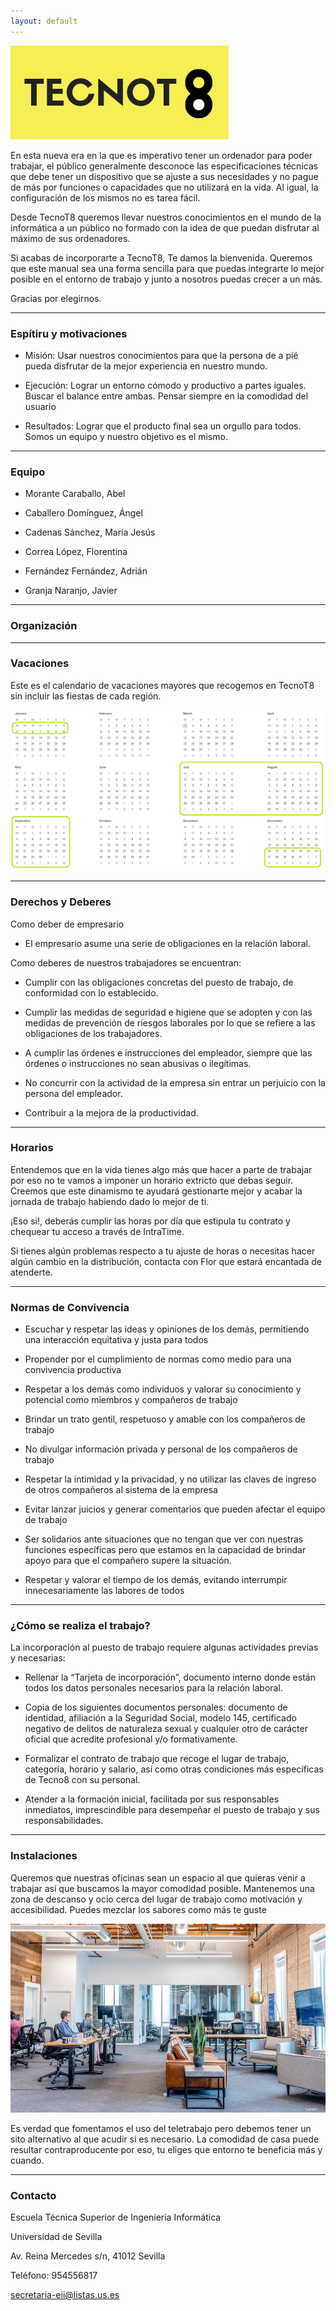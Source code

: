 ```yaml
---
layout: default
---
```


![TecnoT8](/assets/images/frontc.png)

En esta nueva era en la que es imperativo tener un ordenador para poder trabajar, el público generalmente desconoce las especificaciones técnicas que debe tener un dispositivo que se ajuste a sus necesidades y no pague de más por funciones o capacidades que no utilizará en la vida. Al igual, la configuración de los mismos no es tarea fácil.

Desde TecnoT8 queremos llevar nuestros conocimientos en el mundo de la informática a un público no formado con la idea de que puedan disfrutar al máximo de sus ordenadores.

Si acabas de incorporarte a TecnoT8, Te damos la bienvenida. Queremos que este manual sea una forma sencilla para que puedas integrarte lo mejor posible en el entorno de trabajo y junto a nosotros puedas crecer a un más.

Gracias por elegirnos.

***

### Espítiru y motivaciones

*   Misión: Usar nuestros conocimientos para que la persona de a pié pueda disfrutar de la mejor experiencia en nuestro mundo.

*   Ejecución: Lograr un entorno cómodo y productivo a partes iguales. Buscar el balance entre ambas. Pensar siempre en la comodidad del usuario

*   Resultados: Lograr que el producto final sea un orgullo para todos. Somos un equipo y nuestro objetivo es el mismo.

***

### Equipo

- Morante Caraballo, Abel

- Caballero Domínguez, Ángel

- Cadenas Sánchez, María Jesús

- Correa López, Florentina

- Fernández Fernández, Adrián

- Granja Naranjo, Javier

***

### Organización

***

### Vacaciones

Este es el calendario de vacaciones mayores que recogemos en TecnoT8 sin incluir las fiestas de cada región.

![Calendario](/assets/images/calendario.png)

***

### Derechos y Deberes

Como deber de empresario 

*   El empresario asume una serie de obligaciones en la relación laboral.

Como deberes de nuestros trabajadores se encuentran: 

*   Cumplir con las obligaciones concretas del puesto de trabajo, de conformidad con lo establecido.

*   Cumplir las medidas de seguridad e higiene que se adopten y con las medidas de prevención de riesgos laborales por lo que se refiere a las obligaciones de los trabajadores.

*   A cumplir las órdenes e instrucciones del empleador, siempre que las órdenes o instrucciones no sean abusivas o ilegítimas.

*   No concurrir con la actividad de la empresa sin entrar un perjuicio con la persona del empleador.

*   Contribuir a la mejora de la productividad. 

***


### Horarios

Entendemos que en la vida tienes algo más que hacer a parte de trabajar por eso no te vamos a imponer un horario extricto que debas seguir. Creemos que este dinamismo te ayudará gestionarte mejor y acabar la jornada de trabajo habiendo dado lo mejor de ti.

¡Eso si!, deberás cumplir las horas por día que estipula tu contrato y chequear tu acceso a través de IntraTime.

Si tienes algún problemas respecto a tu ajuste de horas o necesitas hacer algún cambio en la distribución, contacta con Flor que estará encantada de atenderte.

***

### Normas de Convivencia

*   Escuchar y respetar las ideas y opiniones de los demás, permitiendo una interacción equitativa y justa para todos

*   Propender por el cumplimiento de normas como medio para una convivencia productiva

*   Respetar a los demás como individuos y valorar su conocimiento y potencial como miembros y compañeros de trabajo

*   Brindar un trato gentil, respetuoso y amable con los compañeros de trabajo

*   No divulgar información privada y personal de los compañeros de trabajo

*   Respetar la intimidad y la privacidad, y no utilizar las claves de ingreso de otros compañeros al sistema de la empresa

*   Evitar lanzar juicios y generar comentarios que pueden afectar el equipo de trabajo

*   Ser solidarios ante situaciones que no tengan que ver con nuestras funciones específicas pero que estamos en la capacidad de brindar apoyo para que el compañero supere la situación.

*   Respetar y valorar el tiempo de los demás, evitando interrumpir innecesariamente las labores de todos

***

### ¿Cómo se realiza el trabajo?

La incorporación al puesto de trabajo requiere algunas actividades previas y necesarias:

- Rellenar la “Tarjeta de incorporación”, documento interno donde están todos los datos personales necesarios para la relación laboral.

- Copia de los siguientes documentos personales: documento de identidad, afiliación a la Seguridad Social, modelo 145, certificado negativo de delitos de naturaleza sexual y cualquier otro de carácter oficial que acredite profesional y/o formativamente.

-  Formalizar el contrato de trabajo que recoge el lugar de trabajo, categoría, horario y salario, así como otras condiciones más específicas de Tecno8 con su personal.

- Atender a la formación inicial, facilitada por sus responsables inmediatos, imprescindible para desempeñar el puesto de trabajo y sus responsabilidades.

***

### Instalaciones

Queremos que nuestras oficinas sean un espacio al que quieras venir a trabajar así que buscamos la mayor comodidad posible. Mantenemos una zona de descanso y ocio cerca del lugar de trabajo como motivación y accesibilidad. Puedes mezclar los sabores como más te guste

![Oficina](/assets/images/office.jpeg)

Es verdad que fomentamos el uso del teletrabajo pero debemos tener un sito alternativo al que acudir si es necesario. La comodidad de casa puede resultar contraproducente por eso, tu eliges que entorno te beneficia más y cuando.

***

### Contacto

Escuela Técnica Superior de Ingeniería Informática

Universidad de Sevilla

Av. Reina Mercedes s/n,
41012 Sevilla

Teléfono: 954556817

secretaria-eii@listas.us.es
